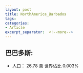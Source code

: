 ```yaml
---
layout: post
title: NorthAmerica_Barbados
tags: 
categories:
- Article
excerpt_separator:  <!--more-->
---
```

## 巴巴多斯:
- 人口： 26.78 萬 世界佔比 0.003%